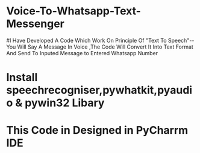 # Voice-To-Whatsapp-Text-Messenger
#I Have Developed A  Code Which Work On Principle Of "Text To Speech"-- You Will Say A Message In Voice ,The Code Will Convert It Into Text Format And Send To Inputed Message to Entered Whatsapp Number
# Install speechrecogniser,pywhatkit,pyaudio & pywin32 Libary
# This Code in Designed in PyCharrm IDE
